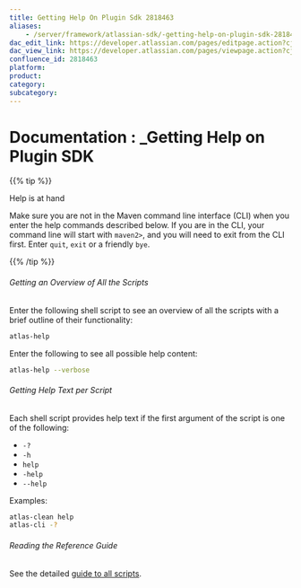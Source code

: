 ```yaml
---
title: Getting Help On Plugin Sdk 2818463
aliases:
    - /server/framework/atlassian-sdk/-getting-help-on-plugin-sdk-2818463.html
dac_edit_link: https://developer.atlassian.com/pages/editpage.action?cjm=wozere&pageId=2818463
dac_view_link: https://developer.atlassian.com/pages/viewpage.action?cjm=wozere&pageId=2818463
confluence_id: 2818463
platform:
product:
category:
subcategory:
---
```

# Documentation : \_Getting Help on Plugin SDK

{{% tip %}}

Help is at hand

Make sure you are not in the Maven command line interface (CLI) when you enter the help commands described below. If you are in the CLI, your command line will start with `maven2>`, and you will need to exit from the CLI first. Enter `quit`, `exit` or a friendly `bye`.

{{% /tip %}}

###### Getting an Overview of All the Scripts

Enter the following shell script to see an overview of all the scripts with a brief outline of their functionality:

``` bash
atlas-help
```

Enter the following to see all possible help content:

``` bash
atlas-help --verbose
```

###### Getting Help Text per Script

Each shell script provides help text if the first argument of the script is one of the following:

-   `-?`
-   `-h`
-   `help`
-   `-help`
-   `--help`

Examples:

``` bash
atlas-clean help
atlas-cli -?
```

###### Reading the Reference Guide

See the detailed <a href="/pages/createpage.action?spaceKey=DOCS&amp;title=Atlassian+Plugin+SDK+Documentation&amp;linkCreation=true&amp;fromPageId=2818463" class="createlink">guide to all scripts</a>.


















































































































































































































































































































